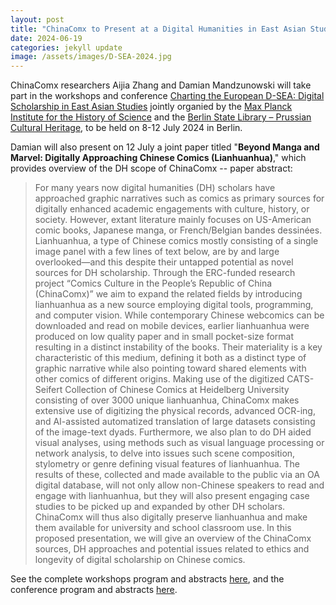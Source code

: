 ```yaml
---
layout: post
title: "ChinaComx to Present at a Digital Humanities in East Asian Studies Conference in Berlin on 8-12 July"
date: 2024-06-19
categories: jekyll update
image: /assets/images/D-SEA-2024.jpg
---
```


ChinaComx researchers Aijia Zhang and Damian Mandzunowski will take part in the workshops and conference [Charting the European D-SEA: Digital Scholarship in East Asian Studies](https://www.mpiwg-berlin.mpg.de/event/charting-european-d-sea) jointly organied by the [Max Planck Institute for the History of Science](https://www.mpiwg-berlin.mpg.de/) and the [Berlin State Library – Prussian Cultural Heritage](https://staatsbibliothek-berlin.de/), to be held on 8-12 July 2024 in Berlin. 

Damian will also present on 12 July a joint paper titled "**Beyond Manga and Marvel: Digitally Approaching Chinese Comics (Lianhuanhua)**," which provides overview of the DH scope of ChinaComx -- paper abstract:

> For many years now digital humanities (DH) scholars have approached graphic narratives such as comics as primary sources for digitally enhanced academic engagements with culture, history, or society. However, extant literature mainly focuses on US-American comic books, Japanese manga, or French/Belgian bandes dessinées. Lianhuanhua, a type of Chinese comics mostly consisting of a single image panel with a few lines of text below, are by and large overlooked—and this despite their untapped potential as novel sources for DH scholarship. Through the ERC-funded research project “Comics Culture in the People’s Republic of China (ChinaComx)” we aim to expand the related fields by introducing lianhuanhua as a new source employing digital tools, programming, and computer vision. While contemporary Chinese webcomics can be downloaded and read on mobile devices, earlier lianhuanhua were produced on low quality paper and in small pocket-size format resulting in a distinct instability of the books. Their materiality is a key characteristic of this medium, defining it both as a distinct type of graphic narrative while also pointing toward shared elements with other comics of different origins. Making use of the digitized CATS-Seifert Collection of Chinese Comics at Heidelberg University consisting of over 3000 unique lianhuanhua, ChinaComx makes extensive use of digitizing the physical records, advanced OCR-ing, and AI-assisted automatized translation of large datasets consisting of the image-text dyads. Furthermore, we also plan to do DH aided visual analyses, using methods such as visual language processing or network analysis, to delve into issues such scene composition, stylometry or genre defining visual features of lianhuanhua. The results of these, collected and made available to the public via an OA digital database, will not only allow non-Chinese speakers to read and engage with lianhuanhua, but they will also present engaging case studies to be picked up and expanded by other DH scholars. ChinaComx will thus also digitally preserve lianhuanhua and make them available for university and school classroom use. In this proposed presentation, we will give an overview of the ChinaComx sources, DH approaches and potential issues related to ethics and longevity of digital scholarship on Chinese comics.

See the complete workshops program and abstracts [here](https://wg-cloud.gnz.mpg.de/s/dJ8sbWRzpXfze3L), and the conference program and abstracts [here](https://wg-cloud.gnz.mpg.de/s/iPgfsYERyzSZzEw). 